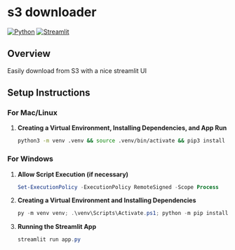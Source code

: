 # s3 downloader

[![Python](https://img.shields.io/badge/-Python-3776AB?style=for-the-badge&logo=python&logoColor=white)](https://python.org/)
[![Streamlit](https://img.shields.io/badge/-Streamlit-FF4B4B?style=for-the-badge&logo=streamlit&logoColor=white)](https://streamlit.io/)

## Overview

Easily download from S3 with a nice streamlit UI

## Setup Instructions

### For Mac/Linux

1. **Creating a Virtual Environment, Installing Dependencies, and App Run**

   ```bash
   python3 -m venv .venv && source .venv/bin/activate && pip3 install --upgrade pip && pip3 install -r requirements.txt && streamlit run app.py
   ```

### For Windows

1. **Allow Script Execution (if necessary)**

   ```powershell
   Set-ExecutionPolicy -ExecutionPolicy RemoteSigned -Scope Process
   ```

2. **Creating a Virtual Environment and Installing Dependencies**

   ```powershell
   py -m venv venv; .\venv\Scripts\Activate.ps1; python -m pip install --upgrade pip; pip install -r requirements.txt
   ```

3. **Running the Streamlit App**

   ```powershell
   streamlit run app.py
   ```
